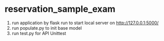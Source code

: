 # reservation_sample_exam

1. run application by flask run to start local server on http://127.0.0.1:5000/ 
2. run populate.py to init base model 
3. run test.py for API Unittest